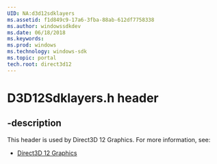 ```yaml
---
UID: NA:d3d12sdklayers
ms.assetid: f1d849c9-17a6-3fba-88ab-612df7758338
ms.author: windowssdkdev
ms.date: 06/18/2018
ms.keywords: 
ms.prod: windows
ms.technology: windows-sdk
ms.topic: portal
tech.root: direct3d12
---
```


# D3D12Sdklayers.h header


## -description


This header is used by Direct3D 12 Graphics. For more information, see:

- [Direct3D 12 Graphics](../_direct3d12)
